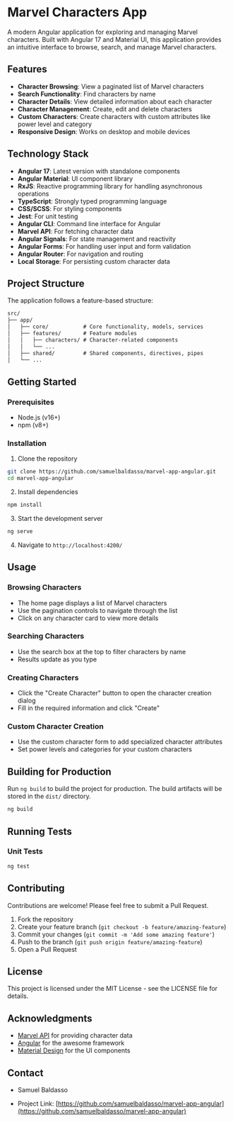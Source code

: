 # Marvel Characters App

A modern Angular application for exploring and managing Marvel characters. Built with Angular 17 and Material UI, this application provides an intuitive interface to browse, search, and manage Marvel characters.

## Features

- **Character Browsing**: View a paginated list of Marvel characters
- **Search Functionality**: Find characters by name
- **Character Details**: View detailed information about each character
- **Character Management**: Create, edit and delete characters
- **Custom Characters**: Create characters with custom attributes like power level and category
- **Responsive Design**: Works on desktop and mobile devices

## Technology Stack

- **Angular 17**: Latest version with standalone components
- **Angular Material**: UI component library
- **RxJS**: Reactive programming library for handling asynchronous operations
- **TypeScript**: Strongly typed programming language
- **CSS/SCSS**: For styling components
- **Jest**: For unit testing
- **Angular CLI**: Command line interface for Angular
- **Marvel API**: For fetching character data
- **Angular Signals**: For state management and reactivity
- **Angular Forms**: For handling user input and form validation
- **Angular Router**: For navigation and routing
- **Local Storage**: For persisting custom character data

## Project Structure

The application follows a feature-based structure:

```markdown
src/
├── app/
│   ├── core/           # Core functionality, models, services
│   ├── features/       # Feature modules
│   │   ├── characters/ # Character-related components
│   │   └── ...
│   ├── shared/         # Shared components, directives, pipes
│   └── ...
```

## Getting Started

### Prerequisites

- Node.js (v16+)
- npm (v8+)

### Installation

1. Clone the repository

```bash
git clone https://github.com/samuelbaldasso/marvel-app-angular.git
cd marvel-app-angular
```

2. Install dependencies

```bash
npm install
```

3. Start the development server

```bash
ng serve
```

4. Navigate to `http://localhost:4200/`

## Usage

### Browsing Characters

- The home page displays a list of Marvel characters
- Use the pagination controls to navigate through the list
- Click on any character card to view more details

### Searching Characters

- Use the search box at the top to filter characters by name
- Results update as you type

### Creating Characters

- Click the "Create Character" button to open the character creation dialog
- Fill in the required information and click "Create"

### Custom Character Creation

- Use the custom character form to add specialized character attributes
- Set power levels and categories for your custom characters

## Building for Production

Run `ng build` to build the project for production. The build artifacts will be stored in the `dist/` directory.

```bash
ng build
```

## Running Tests

### Unit Tests

```bash
ng test
```

## Contributing

Contributions are welcome! Please feel free to submit a Pull Request.

1. Fork the repository
2. Create your feature branch (`git checkout -b feature/amazing-feature`)
3. Commit your changes (`git commit -m 'Add some amazing feature'`)
4. Push to the branch (`git push origin feature/amazing-feature`)
5. Open a Pull Request

## License

This project is licensed under the MIT License - see the LICENSE file for details.

## Acknowledgments

- [Marvel API](https://developer.marvel.com/) for providing character data
- [Angular](https://angular.io/) for the awesome framework
- [Material Design](https://material.io/) for the UI components

## Contact

- Samuel Baldasso

- Project Link: [https://github.com/samuelbaldasso/marvel-app-angular](https://github.com/samuelbaldasso/marvel-app-angular)
